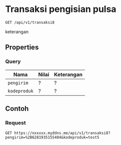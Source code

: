 # Transaksi pengisian pulsa
```http
GET /api/v1/transaksi8
```
keterangan
## Properties
### Query
Nama  | Nilai | Keterangan
--- | --- | ---
<code>pengirim</code> | ? | ?
<code>kodeproduk</code> | ? | ?

## Contoh

### Request
```http
GET https://nxxxxx.myddns.me/api/v1/transaksi8?pengirim=%2B6281935155404&kodeproduk=test5
```
